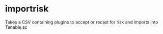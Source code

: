 # importrisk
Takes a CSV containing plugins to accept or recast for risk and imports into Tenable.sc
